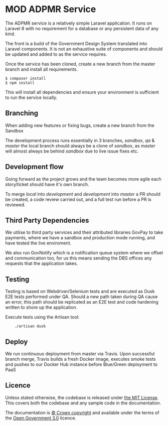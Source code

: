 # MOD ADPMR Service

The ADPMR service is a relatively simple Laravel application. It runs on Laravel 8 with no requirement for a database or any persistent data of any kind. 

The front is a build of the Government Design System translated into Laravel components. It is not an exhaustive suite of components and should be updated and added to as the service requires. 

Once the service has been cloned, create a new branch from the master branch and install all requirements. 

    $ composer install
    $ npm install

This will install all dependencies and ensure your environment is sufficient to run the service locally.

## Branching

When adding new features or fixing bugs, create a new branch from the Sandbox

The development process runs essentially in 3 branches, *sandbox*, *qa* & *master* the local branch should always be a clone of *sandbox*, as *master* will almost always be behind *sandbox* due to live issue fixes etc. 

## Development flow



Going forward as the project grows and the team becomes more agile each story/ticket should have it's own branch.  

To merge *local* into *development* and *development* into *master* a PR should be created, a code review carried out, and a full test run before a PR is reviewed.


## Third Party Dependencies

We utilise to third party services and their attributed libraries GovPay to take payments, where we have a sandbox and production mode running, and have tested the live enviroment. 

We also run GovNotify which is a notification queue system where we offset and communication too, for us this means sending the DBS offices any requests that the application takes.

## Testing

Testing is based on Webdriver/Selenium tests and are executed as Dusk E2E tests performed under QA. Should a new path taken during QA cause an error,
this path should be replicated as an E2E test and code hardening written to shore up the application.

Execute tests using the Artisan tool:

```
    ./artisan dusk
```

## Deploy

We run continuous deployment from master via Travis. Upon successful branch merge, Travis builds a fresh Docker image, executes smoke tests and
pushes to our Docker Hub instance before Blue/Green deployment to PaaS

## Licence

Unless stated otherwise, the codebase is released under [the MIT License](https://github.com/servicerecords/mod-ssr/blob/master/LICENCE.md). This covers both the codebase and any sample code in the documentation.

The documentation is [© Crown copyright](http://www.nationalarchives.gov.uk/information-management/re-using-public-sector-information/uk-government-licensing-framework/crown-copyright/) and available under the terms of the [Open Government 3.0](http://www.nationalarchives.gov.uk/doc/open-government-licence/version/3/) licence.
